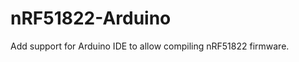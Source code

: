 nRF51822-Arduino
================

Add support for Arduino IDE to allow compiling nRF51822 firmware.
